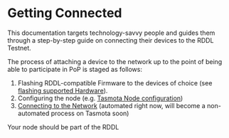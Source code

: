 # Getting Connected

This documentation targets technology-savvy people and guides them through a step-by-step guide on connecting their devices to the RDDL Testnet.

The process of attaching a device to the network up to the point of being able to participate in PoP is staged as follows:

1. Flashing RDDL-compatible Firmware to the devices of choice (see [flashing supported Hardware](rddl-compatible-devices/)).
2. Configuring the node (e.g. [Tasmota Node configuration](tasmota-node-configuration.md))
3. [Connecting to the Network](onboarding-machines-to-the-rddl-network/) (automated right now, will become a non-automated process on Tasmota soon)

Your node should be part of the RDDL
